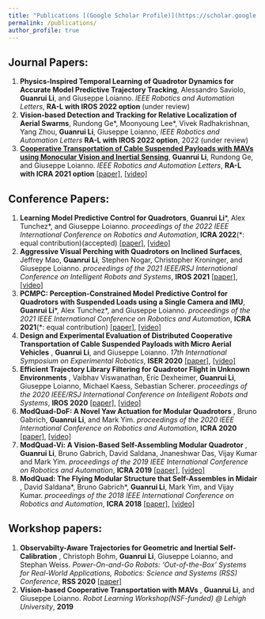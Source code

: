 ```yaml
---
title: "Publications [(Google Scholar Profile)](https://scholar.google.com/citations?hl=en&authuser=1&user=v_bUoRAAAAAJ)"
permalink: /publications/
author_profile: true
---
```

## Journal Papers:
1. <b>Physics-Inspired Temporal Learning of Quadrotor Dynamics for Accurate Model Predictive Trajectory Tracking</b>, Alessandro Saviolo, <b>Guanrui Li</b>, and Giuseppe Loianno. <i>IEEE Robotics and Automation Letters</i>, <b>RA-L with IROS 2022 option</b> (under review) 
2. <b>Vision-based Detection and Tracking for Relative Localization of Aerial Swarms</b>, Rundong Ge*, Moonyoung Lee*, Vivek Radhakrishnan, Yang Zhou, <b>Guanrui Li</b>, Giuseppe Loianno,   <i>IEEE Robotics and Automation Letters</i> <b>RA-L with IROS 2022 option</b>, 2022 (under review)
3. <b>[Cooperative Transportation of Cable Suspended Payloads with MAVs using Monocular Vision and Inertial Sensing](http://lguanrui.github.io/publications/CoprTrsp2021RAL)</b>, <b>Guanrui Li</b>, Rundong Ge, and Giuseppe Loianno. <i>IEEE Robotics and Automation Letters</i>, <b>RA-L with ICRA 2021 option</b> [\[paper\]](https://ieeexplore.ieee.org/abstract/document/9376103), [\[video\]](https://www.youtube.com/watch?v=d3daJLpZOaM)
<!--- 2. <b>RotorTM: A Flexible Simulator for Aerial Transportation and Manipulation</b>, <b>Guanrui Li</b>, Xinyang Liu, and Giuseppe Loianno. <i>IEEE Transactions on Robotics</i>, <b>T-RO</b> (submitted) --->

## Conference Papers:

1. <b>Learning  Model  Predictive  Control  for  Quadrotors</b>, <b>Guanrui Li</b>\*, Alex Tunchez\*, and Giuseppe Loianno. <i>proceedings of the 2022 IEEE International Conference on Robotics and Automation</i>, <b>ICRA 2022</b>(\*: equal contribution)(accepted) 
[\[paper\]](https://arxiv.org/pdf/2202.07716.pdf), [\[video\]](https://www.youtube.com/watch?v=-5cIsIM5G7M) 
2. <b>Aggressive  Visual  Perching  with  Quadrotors  on  Inclined  Surfaces</b>, Jeffrey Mao, <b>Guanrui Li</b>, Stephen Nogar, Christopher Kroninger, and Giuseppe Loianno. <i>proceedings of the 2021 IEEE/RSJ International Conference on Intelligent Robots and Systems</i>, <b>IROS 2021</b> [\[paper\]](https://arxiv.org/pdf/2107.11171.pdf), [\[video\]](https://www.youtube.com/watch?v=qmS9cCNC1Bs)
3. <b>PCMPC:  Perception-Constrained  Model  Predictive  Control  for Quadrotors  with  Suspended  Loads  using  a  Single  Camera  and  IMU</b>, <b>Guanrui Li</b>\*, Alex Tunchez\*, and Giuseppe Loianno. <i>proceedings of the 2021 IEEE International Conference on Robotics and Automation</i>, <b>ICRA 2021</b>(\*: equal contribution) [\[paper\]](https://arxiv.org/abs/2107.10888), [\[video\]](https://www.youtube.com/watch?v=BBWt1xG7Rrw)
4. <b>Design and Experimental Evaluation of Distributed Cooperative Transportation of Cable Suspended Payloads with Micro Aerial Vehicles</b> , <b>Guanrui Li</b>, and Giuseppe Loianno. <i>17th International Symposium on Experimental Robotics</i>, <b>ISER 2020</b> [\[paper\]](https://link.springer.com/chapter/10.1007/978-3-030-71151-1_3), [\[video\]](https://www.youtube.com/watch?v=TBbRBz64Ln8)
5. <b>Efficient Trajectory Library Filtering for Quadrotor Flight in Unknown Environments</b> , Vaibhav Viswanathan, Eric Dexheimer, <b>Guanrui Li</b>, Giuseppe Loianno, Michael Kaess, Sebastian Scherer. <i>proceedings of the 2020 IEEE/RSJ International Conference on Intelligent Robots and Systems</i>, <b>IROS 2020</b> [\[paper\]](https://ieeexplore.ieee.org/document/9341273), [\[video\]](https://www.youtube.com/watch?v=y_lVtT8lJMk)
6. <b>ModQuad-DoF: A Novel Yaw Actuation for Modular Quadrotors</b> , Bruno Gabrich, <b>Guanrui Li</b>, and Mark Yim. <i>proceedings of the 2020 IEEE International Conference on Robotics and Automation</i>, <b>ICRA 2020</b> [\[paper\]](https://ieeexplore.ieee.org/document/9196735), [\[video\]](https://www.youtube.com/watch?v=3Vs51QAlnnk)
7. <b>ModQuad-Vi: A Vision-Based Self-Assembling Modular Quadrotor</b> , <b>Guanrui Li</b>, Bruno Gabrich, David Saldana, Jnaneshwar Das, Vijay Kumar and Mark Yim. <i>proceedings of the 2019 IEEE International Conference on Robotics and Automation</i>, <b>ICRA 2019</b> [\[paper\]](http://ieeexplore.ieee.org/document/8794056), [\[video\]](https://www.youtube.com/watch?v=xDtqh2jkdtE)
8. <b>ModQuad: The Flying Modular Structure that Self-Assembles in Midair</b> , David Saldana\*, Bruno Gabrich\*, <b>Guanrui Li</b>, Mark Yim, and Vijay Kumar. <i>proceedings of the 2018 IEEE International Conference on Robotics and Automation</i>, <b>ICRA 2018</b> [\[paper\]](https://ieeexplore.ieee.org/document/8461014), [\[video\]](https://www.youtube.com/watch?v=25zKLyOCA3A)

## Workshop papers:
1. <b>Observabilty-Aware Trajectories for Geometric and Inertial Self-Calibration</b> , Christoph Bohm, <b>Guanrui Li</b>, Giuseppe Loianno, and Stephan Weiss. <i>Power-On-and-Go Robots: ‘Out-of-the-Box’ Systems for Real-World Applications, Robotics: Science and Systems (RSS) Conference</i>, <b>RSS 2020</b> [\[paper\]](https://www.aau.at/wp-content/uploads/2020/11/Observabilty-Aware-Trajectories-for-Geometric-and-Inertial-Self-Calibration.pdf)
2. <b>Vision-based Cooperative Transportation with MAVs</b> , <b>Guanrui Li</b>, and Giuseppe Loianno. <i>Robot Learning Workshop(NSF-funded) @ Lehigh University</i>, <b>2019</b>
